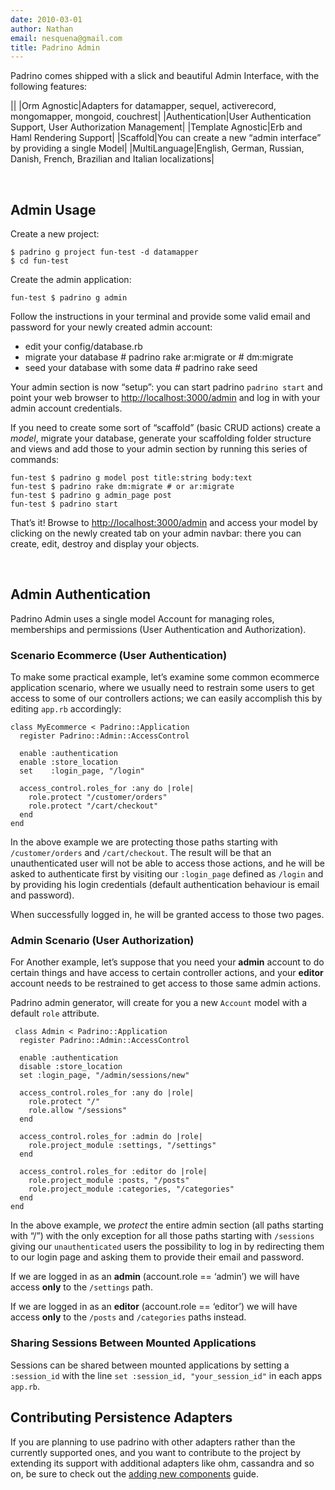 ```yaml
---
date: 2010-03-01
author: Nathan
email: nesquena@gmail.com
title: Padrino Admin
---
```


Padrino comes shipped with a slick and beautiful Admin Interface, with the following features:

||
|Orm Agnostic|Adapters for datamapper, sequel, activerecord, mongomapper, mongoid, couchrest|
|Authentication|User Authentication Support, User Authorization Management|
|Template Agnostic|Erb and Haml Rendering Support|
|Scaffold|You can create a new “admin interface” by providing a single Model|
|MultiLanguage|English, German, Russian, Danish, French, Brazilian and Italian localizations|

 

## Admin Usage

Create a new project:

    $ padrino g project fun-test -d datamapper
    $ cd fun-test

Create the admin application:

    fun-test $ padrino g admin

Follow the instructions in your terminal and provide some valid email and password for your newly created admin account:

-   edit your config/database.rb
-   migrate your database \# padrino rake ar:migrate or \# dm:migrate
-   seed your database with some data \# padrino rake seed

Your admin section is now “setup”: you can start padrino `padrino start` and point your web browser to <http://localhost:3000/admin> and log in with your admin account credentials.

If you need to create some sort of “scaffold” (basic CRUD actions) create a *model*, migrate your database, generate your scaffolding folder structure and views and add those to your admin section by running this series of commands:

    fun-test $ padrino g model post title:string body:text
    fun-test $ padrino rake dm:migrate # or ar:migrate
    fun-test $ padrino g admin_page post
    fun-test $ padrino start

That’s it! Browse to <http://localhost:3000/admin> and access your model by clicking on the newly created tab on your admin navbar: there you can create, edit, destroy and display your objects.

 

## Admin Authentication

Padrino Admin uses a single model Account for managing roles, memberships and permissions (User Authentication and Authorization).

### Scenario Ecommerce (User Authentication)

To make some practical example, let’s examine some common ecommerce application scenario, where we usually need to restrain some users to get access to some of our controllers actions; we can easily accomplish this by editing `app.rb` accordingly:

    class MyEcommerce < Padrino::Application
      register Padrino::Admin::AccessControl

      enable :authentication
      enable :store_location
      set    :login_page, "/login"

      access_control.roles_for :any do |role|
        role.protect "/customer/orders"
        role.protect "/cart/checkout"
      end
    end

In the above example we are protecting those paths starting with `/customer/orders` and `/cart/checkout`. The result will be that an unauthenticated user will not be able to access those actions, and he will be asked to authenticate first by visiting our `:login_page` defined as `/login` and by providing his login credentials (default authentication behaviour is email and password).

When successfully logged in, he will be granted access to those two pages.

### Admin Scenario (User Authorization)

For Another example, let’s suppose that you need your **admin** account to do certain things and have access to certain controller actions, and your **editor** account needs to be restrained to get access to those same admin actions.

Padrino admin generator, will create for you a new `Account` model with a default `role` attribute.

     class Admin < Padrino::Application
      register Padrino::Admin::AccessControl

      enable :authentication
      disable :store_location
      set :login_page, "/admin/sessions/new"

      access_control.roles_for :any do |role|
        role.protect "/"
        role.allow "/sessions"
      end

      access_control.roles_for :admin do |role|
        role.project_module :settings, "/settings"
      end

      access_control.roles_for :editor do |role|
        role.project_module :posts, "/posts"
        role.project_module :categories, "/categories"
      end
    end

In the above example, we *protect* the entire admin section (all paths starting with “/”) with the only exception for all those paths starting with `/sessions` giving our `unauthenticated` users the possibility to log in by redirecting them to our login page and asking them to provide their email and password.

If we are logged in as an **admin** (account.role == ‘admin’) we will have access **only** to the `/settings` path.

If we are logged in as an **editor** (account.role == ‘editor’) we will have access **only** to the `/posts` and `/categories` paths instead.

### Sharing Sessions Between Mounted Applications

Sessions can be shared between mounted applications by setting a `:session_id` with the line `set :session_id, "your_session_id"` in each apps `app.rb`.
 


## Contributing Persistence Adapters

If you are planning to use padrino with other adapters rather than the currently supported ones, and you want to contribute to the project by extending its support with additional adapters like ohm, cassandra and so on, be sure to check out the [adding new components](/guides/adding-new-components) guide.